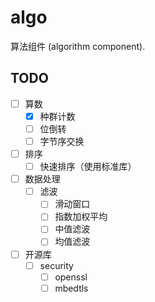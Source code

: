 # algo

算法组件 (algorithm component).

## TODO

-   [ ] 算数
    -   [x] 种群计数
    -   [ ] 位倒转
    -   [ ] 字节序交换
-   [ ] 排序
    -   [ ] 快速排序（使用标准库）
-   [ ] 数据处理
    -   [ ] 滤波
        -   [ ] 滑动窗口
        -   [ ] 指数加权平均
        -   [ ] 中值滤波
        -   [ ] 均值滤波
-   [ ] 开源库
    -   [ ] security
        -   [ ] openssl
        -   [ ] mbedtls

